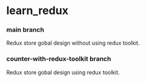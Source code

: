 # learn_redux
### main branch
Redux store gobal design without using redux toolkit.
### counter-with-redux-toolkit branch
Redux store gobal design using redux toolkit.
